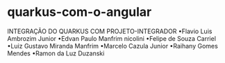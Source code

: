 # quarkus-com-o-angular
INTEGRAÇÃO DO QUARKUS COM PROJETO-INTEGRADOR
•Flavio Luis Ambrozim Junior 
•Edvan Paulo Manfrim nicolini 
•Felipe de Souza Carriel 
•Luiz Gustavo Miranda Manfrim 
•Marcelo Cazula Junior 
•Raihany Gomes Mendes 
•Ramon da Luz Duzanski
